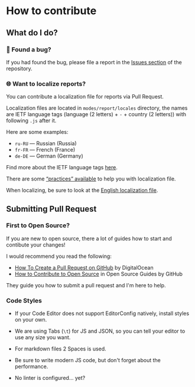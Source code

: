 # How to contribute

## What do I do?

### 🐞 Found a bug?

If you had found the bug, please file a report in the [Issues section](/issues/) of the repository.

### 🌐 Want to localize reports?

You can contribute a localization file for reports via Pull Request.

Localization files are located in `modes/report/locales` directory, the names are IETF language tags (language (2 letters) + `-` + country (2 letters)) with following `.js` after it.

Here are some examples:

- `ru-RU` — Russian (Russia)
- `fr-FR` — French (France)
- `de-DE` — German (Germany)

Find more about the IETF language tags [here](https://www.w3.org/International/articles/language-tags/).

There are some [“practices” available](/docs/LOCALIZATION_PRACTICES.md) to help you with localization file.

When localizing, be sure to look at the [English localization file](/modes/report/locales/en-US.js).

## Submitting Pull Request

### First to Open Source?

If you are new to open source, there a lot of guides how to start and contibute your changes!

I would recommend you read the following:

- [How To Create a Pull Request on GitHub](https://www.digitalocean.com/community/tutorials/how-to-create-a-pull-request-on-github) by DigitalOcean
- [How to Contribute to Open Source](https://opensource.guide/how-to-contribute/) in Open Source Guides by GitHub

They guide you how to submit a pull request and I'm here to help.

### Code Styles

- If your Code Editor does not support EditorConfig natively, install styles on your own.

- We are using Tabs (`\t`) for JS and JSON, so you can tell your editor to use any size you want.

- For markdown files 2 Spaces is used.

- Be sure to write modern JS code, but don't forget about the performance.

- No linter is configured… yet?